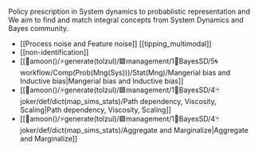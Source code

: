 Policy prescription in System dynamics to probablistic representation and 
We aim to find and match integral concepts from System Dynamics and Bayes community.

- [[Process noise and Feature noise]] [[tipping_multimodal]]
- [[non-identification]]
- [[🌙amoon()/⚡️generate(tolzul)/🟩management/1🔴BayesSD/5🌀workflow/Comp(Prob(Mng(Sys)))/Stat(Mng)/Mangerial bias and Inductive bias|Mangerial bias and Inductive bias]]
- [[🌙amoon()/⚡️generate(tolzul)/🟩management/1🔴BayesSD/4🃏joker/def/dict(map_sims_stats)/Path dependency, Viscosity, Scaling|Path dependency, Viscosity, Scaling]]
- [[🌙amoon()/⚡️generate(tolzul)/🟩management/1🔴BayesSD/4🃏joker/def/dict(map_sims_stats)/Aggregate and Marginalize|Aggregate and Marginalize]]
